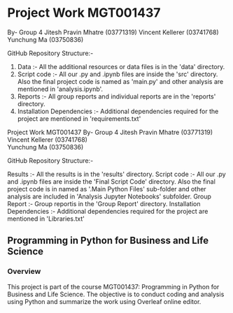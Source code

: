 # Project Work MGT001437
By- Group 4 
        Jitesh Pravin Mhatre (03771319)
        Vincent Kellerer (03741768)
        Yunchung Ma (03750836)

   GitHub Repository Structure:-
  1. Data :- All the additional resources or data files is in the 'data' directory.
  2. Script code :- All our .py and .ipynb files are inside the 'src' directory.
                    Also the final project code is named as 'main.py'  and other analysis are mentioned in 'analysis.ipynb'.
  3. Reports :- All group reports and individual reports are in the 'reports' directory.
  4. Installation Dependencies :- Additional dependencies required for the project are mentioned in 'requirements.txt'

Project Work MGT001437
By- Group 4 
              Jitesh Pravin Mhatre (03771319) 
              Vincent Kellerer (03741768)     
              Yunchung Ma (03750836)

GitHub Repository Structure:-

Results :- All the results is in the 'results' directory.
Script code :- All our .py and .ipynb files are inside the 'Final Script Code' directory. 
               Also the final project code is in named as '.Main Python Files' sub-folder  and other analysis are included in 'Analysis Jupyter Notebooks' subfolder.
Group Report :- Group reportis in the 'Group Report' directory.
Installation Dependencies :- Additional dependencies required for the project are mentioned in 'Libraries.txt'



## Programming in Python for Business and Life Science

### Overview
This project is part of the course MGT001437: Programming in Python for Business and Life Science. The objective is to conduct coding and analysis using Python and summarize the work using Overleaf online editor.

